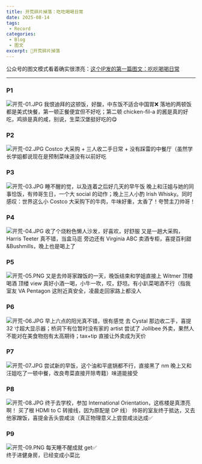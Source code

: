```yaml
---
title: 开荒碎片掉落：吃吃喝喝日常
date: 2025-08-14
tags: 
 - Record
categories:
 - Blog
 - 图文
excerpt: 🧩开荒碎片掉落
---
```



公众号的图文模式看着确实很漂亮：[这个IP发的第一篇图文：吃吃喝喝日常](https://mp.weixin.qq.com/s/8Nr95vrmEWPo0IVQ0Kq7PA)

---

### P1
![开荒-01.JPG](/images/开荒-01.JPG)
我恨迪拜的这顿饭，好酸，中东饭不适合中国胃❌
落地的两顿饭都是美式快餐，第一顿正餐便宜但不好吃；第二顿 chicken-fil-a 的酱是真的好吃，鸡排是真的咸，别说，生菜汉堡挺好吃的😋

### P2
![开荒-02.JPG](/images/开荒-02.JPG)
Costco 大采购 + 三人收二手日常 + 没有踩雷的中餐厅（虽然学长学姐都说现在是预制菜味道没有以前好吃

### P3
![开荒-03.JPG](/images/开荒-03.JPG)
睡不醒的觉，以及连着之后好几天的早午饭
晚上和汪姐与她的同事恰饭，有帅哥生日，一个大 social 的动作；晚上三人小酌 Irish Whisky。同时感叹：世界这么小
Costco 大采购下的牛肉，牛味好重，太香了！夸赞主刀帅哥！

### P4
![开荒-04.JPG](/images/开荒-04.JPG)
收了个烧粉色懒人沙发，好喜欢，好舒服
又是一趟大采购，Harris Teeter 真不错，当盒马逛
旁边还有 Virginia ABC 卖酒专柜，喜提百利甜&Bushmills，晚上也是喝上了

### P5
![开荒-05.PNG](/images/开荒-05.PNG)
又是去帅哥家蹭饭的一天，晚饭结束和学姐直接上 Witmer 顶楼喝酒
顶楼 view 真好小酒一喝，小牛一吹，哎，舒坦。有小趴菜喝酒不行（指我室友
VA Pentagon 这附近真安全，凌晨走回家路上都没人

### P6
![开荒-06.JPG](/images/开荒-06.JPG)
早上六点的阳光真不错，很有感觉
去 Cystal 那边收二手，喜提 32 寸超大显示器；桥洞下有位暂时没有家的 artist
尝试了 Jollibee 外卖，果然人不能对在美食物抱有太高期待；tax+tip 直接让外卖成为天价

### P7
![开荒-07.JPG](/images/开荒-07.JPG)
尝试新的早饭，这个油和平底锅都不行，直接黑了 nm
晚上又和汪姐吃了一顿中餐，改良粤菜直接开除粤籍）味道能接受

### P8
![开荒-08.JPG](/images/开荒-08.JPG)
终于去学校，参加 International Orientation，这栋楼是真漂亮啊！
买了根 HDMI to C 转接线，因为原配是 DP 线）
帅哥的室友终于抵达，又去他家蹭饭，喜提金舌头尝咸淡（真正物理意义上尝尝咸淡达成✅

### P9
![开荒-09.PNG](/images/开荒-09.PNG)
每天睡不醒成就 get✅  
终于进健身房，已经变成小菜比